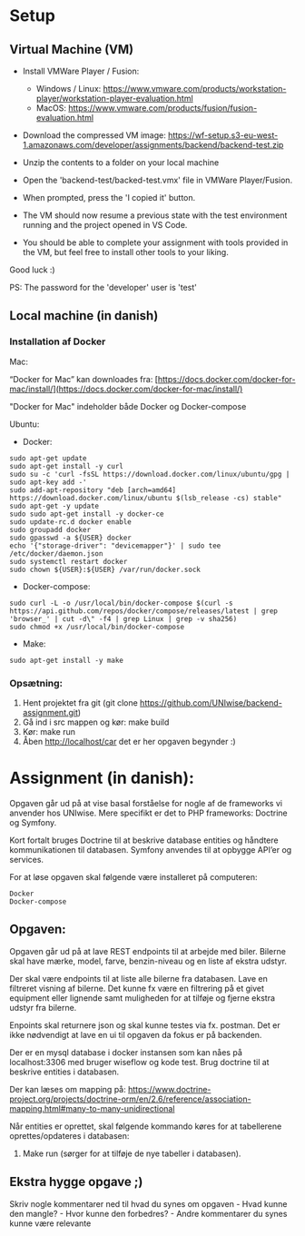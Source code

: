 # Setup
## Virtual Machine (VM)
* Install VMWare Player / Fusion:  
    * Windows / Linux: https://www.vmware.com/products/workstation-player/workstation-player-evaluation.html
    * MacOS: https://www.vmware.com/products/fusion/fusion-evaluation.html

* Download the compressed VM image: https://wf-setup.s3-eu-west-1.amazonaws.com/developer/assignments/backend/backend-test.zip

* Unzip the contents to a folder on your local machine

* Open the 'backend-test/backed-test.vmx' file in VMWare Player/Fusion.
* When prompted, press the 'I copied it' button.

* The VM should now resume a previous state with the test environment running and the project opened in VS Code.
* You should be able to complete your assignment with tools provided in the VM, but feel free to install other tools to your liking.

Good luck :)

PS: The password for the 'developer' user is 'test'

## Local machine (in danish)

### Installation af Docker
Mac:

“Docker for Mac” kan downloades fra: 
[https://docs.docker.com/docker-for-mac/install/](https://docs.docker.com/docker-for-mac/install/)

"Docker for Mac" indeholder både Docker og Docker-compose 

Ubuntu: 

* Docker:  
```
sudo apt-get update
sudo apt-get install -y curl
sudo su -c 'curl -fsSL https://download.docker.com/linux/ubuntu/gpg | sudo apt-key add -'
sudo add-apt-repository "deb [arch=amd64] https://download.docker.com/linux/ubuntu $(lsb_release -cs) stable"
sudo apt-get -y update
sudo sudo apt-get install -y docker-ce
sudo update-rc.d docker enable
sudo groupadd docker
sudo gpasswd -a ${USER} docker
echo '{"storage-driver": "devicemapper"}' | sudo tee /etc/docker/daemon.json
sudo systemctl restart docker
sudo chown ${USER}:${USER} /var/run/docker.sock 
```

* Docker-compose:  
```
sudo curl -L -o /usr/local/bin/docker-compose $(curl -s https://api.github.com/repos/docker/compose/releases/latest | grep 'browser_' | cut -d\" -f4 | grep Linux | grep -v sha256)
sudo chmod +x /usr/local/bin/docker-compose
```

* Make:
```
sudo apt-get install -y make
```

### Opsætning: 
1. Hent projektet fra git (git clone https://github.com/UNIwise/backend-assignment.git)
2. Gå ind i src mappen og kør: make build
3. Kør: make run
4. Åben [http://localhost/car](http://localhost/car) det er her opgaven begynder :)
  

# Assignment (in danish):

Opgaven går ud på at vise basal forståelse for nogle af de frameworks vi anvender hos UNIwise. Mere specifikt er det to PHP frameworks: Doctrine og Symfony. 

Kort fortalt bruges Doctrine til at beskrive database entities og håndtere kommunikationen til databasen. Symfony anvendes til at opbygge API’er og services. 

For at løse opgaven skal følgende være installeret på computeren: 
```
Docker
Docker-compose
```

## Opgaven:

Opgaven går ud på at lave REST endpoints til at arbejde med biler.
Bilerne skal have mærke, model, farve, benzin-niveau og en liste af ekstra udstyr.

Der skal være endpoints til at liste alle bilerne fra databasen.
Lave en filtreret visning af bilerne. Det kunne fx være en filtrering på et givet equipment eller lignende 
samt muligheden for at tilføje og fjerne ekstra udstyr fra bilerne.

Enpoints skal returnere json og skal kunne testes via fx. postman. Det er ikke nødvendigt at lave en ui til opgaven da fokus er på backenden.

Der er en mysql database i docker instansen som kan nåes på localhost:3306 med bruger wiseflow og kode test.
Brug doctrine til at beskrive entities i databasen.

Der kan læses om mapping på: 
https://www.doctrine-project.org/projects/doctrine-orm/en/2.6/reference/association-mapping.html#many-to-many-unidirectional

Når entities er oprettet, skal følgende kommando køres for at tabellerene oprettes/opdateres i databasen:
1) Make run (sørger for at tilføje de nye tabeller i databasen).

## Ekstra hygge opgave ;)
Skriv nogle kommentarer ned til hvad du synes om opgaven
    - Hvad kunne den mangle?
    - Hvor kunne den forbedres?
    - Andre kommentarer du synes kunne være relevante
